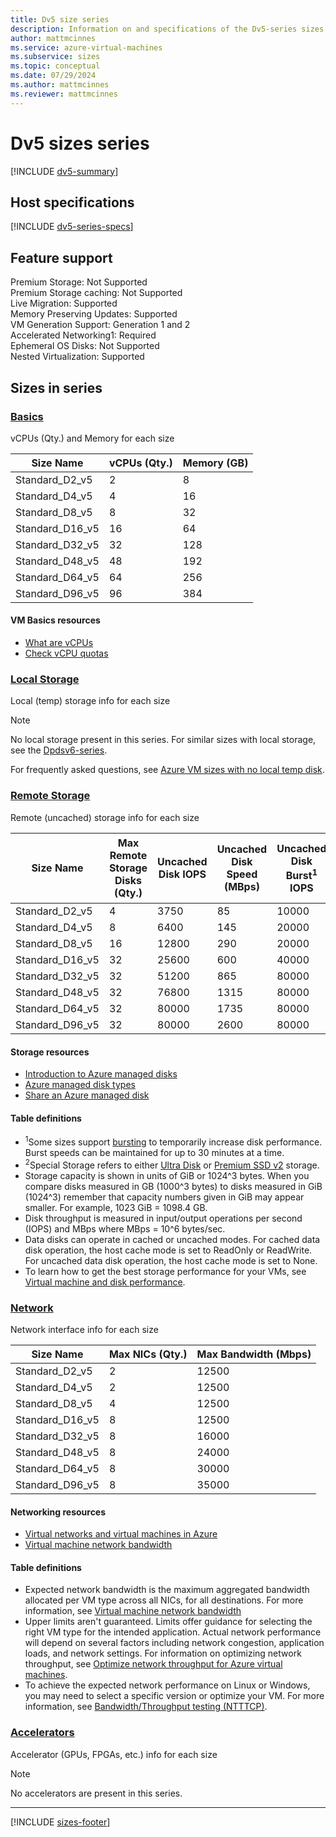```yaml
---
title: Dv5 size series
description: Information on and specifications of the Dv5-series sizes
author: mattmcinnes
ms.service: azure-virtual-machines
ms.subservice: sizes
ms.topic: conceptual
ms.date: 07/29/2024
ms.author: mattmcinnes
ms.reviewer: mattmcinnes
---
```


# Dv5 sizes series

[!INCLUDE [dv5-summary](./includes/dv5-series-summary.md)]

## Host specifications
[!INCLUDE [dv5-series-specs](./includes/dv5-series-specs.md)]

## Feature support

Premium Storage: Not Supported<br>
Premium Storage caching: Not Supported<br>
Live Migration: Supported<br>
Memory Preserving Updates: Supported<br>
VM Generation Support: Generation 1 and 2<br>
Accelerated Networking1: Required<br>
Ephemeral OS Disks: Not Supported<br>
Nested Virtualization: Supported<br>

## Sizes in series

### [Basics](#tab/sizebasic)

vCPUs (Qty.) and Memory for each size

| Size Name | vCPUs (Qty.) | Memory (GB) |
| --- | --- | --- |
| Standard_D2_v5 | 2 | 8 |
| Standard_D4_v5 | 4 | 16 |
| Standard_D8_v5 | 8 | 32 |
| Standard_D16_v5 | 16 | 64 |
| Standard_D32_v5 | 32 | 128 |
| Standard_D48_v5 | 48 | 192 |
| Standard_D64_v5 | 64 | 256 |
| Standard_D96_v5 | 96 | 384 |

#### VM Basics resources
- [What are vCPUs](../../../virtual-machines/managed-disks-overview.md)
- [Check vCPU quotas](../../../virtual-machines/quotas.md)

### [Local Storage](#tab/sizestoragelocal)

Local (temp) storage info for each size

> [!NOTE]
> No local storage present in this series. For similar sizes with local storage, see the [Dpdsv6-series](./dpdsv6-series.md).
>
> For frequently asked questions, see [Azure VM sizes with no local temp disk](../../azure-vms-no-temp-disk.yml).



### [Remote Storage](#tab/sizestorageremote)

Remote (uncached) storage info for each size

| Size Name | Max Remote Storage Disks (Qty.) | Uncached Disk IOPS | Uncached Disk Speed (MBps) | Uncached Disk Burst<sup>1</sup> IOPS | Uncached Disk Burst<sup>1</sup> Speed (MBps) |
| --- | --- | --- | --- | --- | --- |
| Standard_D2_v5 | 4 | 3750 | 85 | 10000 | 1200 |
| Standard_D4_v5 | 8 | 6400 | 145 | 20000 | 1200 |
| Standard_D8_v5 | 16 | 12800 | 290 | 20000 | 1200 |
| Standard_D16_v5 | 32 | 25600 | 600 | 40000 | 1200 |
| Standard_D32_v5 | 32 | 51200 | 865 | 80000 | 2000 |
| Standard_D48_v5 | 32 | 76800 | 1315 | 80000 | 3000 |
| Standard_D64_v5 | 32 | 80000 | 1735 | 80000 | 3000 |
| Standard_D96_v5 | 32 | 80000 | 2600 | 80000 | 4000 |

#### Storage resources
- [Introduction to Azure managed disks](../../../virtual-machines/managed-disks-overview.md)
- [Azure managed disk types](../../../virtual-machines/disks-types.md)
- [Share an Azure managed disk](../../../virtual-machines/disks-shared.md)

#### Table definitions
- <sup>1</sup>Some sizes support [bursting](../../disk-bursting.md) to temporarily increase disk performance. Burst speeds can be maintained for up to 30 minutes at a time.
- <sup>2</sup>Special Storage refers to either [Ultra Disk](../../../virtual-machines/disks-enable-ultra-ssd.md) or [Premium SSD v2](../../../virtual-machines/disks-deploy-premium-v2.md) storage.
- Storage capacity is shown in units of GiB or 1024^3 bytes. When you compare disks measured in GB (1000^3 bytes) to disks measured in GiB (1024^3) remember that capacity numbers given in GiB may appear smaller. For example, 1023 GiB = 1098.4 GB.
- Disk throughput is measured in input/output operations per second (IOPS) and MBps where MBps = 10^6 bytes/sec.
- Data disks can operate in cached or uncached modes. For cached data disk operation, the host cache mode is set to ReadOnly or ReadWrite. For uncached data disk operation, the host cache mode is set to None.
- To learn how to get the best storage performance for your VMs, see [Virtual machine and disk performance](../../../virtual-machines/disks-performance.md).


### [Network](#tab/sizenetwork)

Network interface info for each size

| Size Name | Max NICs (Qty.) | Max Bandwidth (Mbps) |
| --- | --- | --- |
| Standard_D2_v5 | 2 | 12500 |
| Standard_D4_v5 | 2 | 12500 |
| Standard_D8_v5 | 4 | 12500 |
| Standard_D16_v5 | 8 | 12500 |
| Standard_D32_v5 | 8 | 16000 |
| Standard_D48_v5 | 8 | 24000 |
| Standard_D64_v5 | 8 | 30000 |
| Standard_D96_v5 | 8 | 35000 |

#### Networking resources
- [Virtual networks and virtual machines in Azure](/azure/virtual-network/network-overview)
- [Virtual machine network bandwidth](/azure/virtual-network/virtual-machine-network-throughput)

#### Table definitions
- Expected network bandwidth is the maximum aggregated bandwidth allocated per VM type across all NICs, for all destinations. For more information, see [Virtual machine network bandwidth](/azure/virtual-network/virtual-machine-network-throughput)
- Upper limits aren't guaranteed. Limits offer guidance for selecting the right VM type for the intended application. Actual network performance will depend on several factors including network congestion, application loads, and network settings. For information on optimizing network throughput, see [Optimize network throughput for Azure virtual machines](/azure/virtual-network/virtual-network-optimize-network-bandwidth). 
-  To achieve the expected network performance on Linux or Windows, you may need to select a specific version or optimize your VM. For more information, see [Bandwidth/Throughput testing (NTTTCP)](/azure/virtual-network/virtual-network-bandwidth-testing).

### [Accelerators](#tab/sizeaccelerators)

Accelerator (GPUs, FPGAs, etc.) info for each size

> [!NOTE]
> No accelerators are present in this series.

---

[!INCLUDE [sizes-footer](../includes/sizes-footer.md)]
